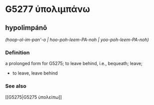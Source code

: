 # G5277 ὑπολιμπάνω

## hypolimpánō

_(hoop-ol-im-pan'-o | hoo-poh-leem-PA-noh | yoo-poh-leem-PA-noh)_

### Definition

a prolonged form for G5275; to leave behind, i.e., bequeath; leave; 

- to leave, leave behind

### See also

[[G5275|G5275 ὑπολείπω]]
